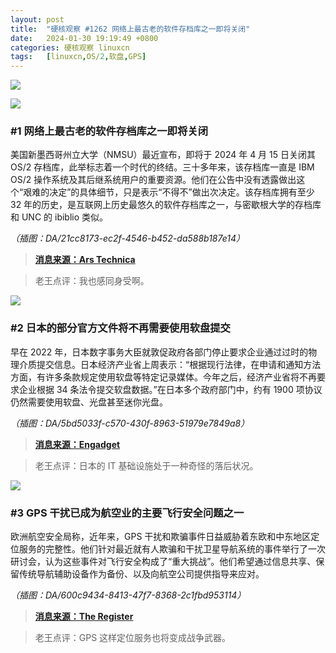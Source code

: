 ```yaml
---
layout: post
title:	"硬核观察 #1262 网络上最古老的软件存档库之一即将关闭"
date:	2024-01-30 19:19:49 +0800 
categories:	硬核观察 linuxcn 
tags:	[linuxcn,OS/2,软盘,GPS]
---
```



![](/Asserts/Images//attachment/album/202401/30/191851t7487bw4oszew4vw.jpg)


![](/Asserts/Images//attachment/album/202401/30/191902w0frogrrz7r9nzdu.png)


### #1 网络上最古老的软件存档库之一即将关闭


美国新墨西哥州立大学（NMSU）最近宣布，即将于 2024 年 4 月 15 日关闭其 OS/2 存档库，此举标志着一个时代的终结。三十多年来，该存档库一直是 IBM OS/2 操作系统及其后继系统用户的重要资源。他们在公告中没有透露做出这个“艰难的决定”的具体细节，只是表示“不得不”做出次决定。该存档库拥有至少 32 年的历史，是互联网上历史最悠久的软件存档库之一，与密歇根大学的存档库和 UNC 的 ibiblio 类似。


*（插图：DA/21cc8173-ec2f-4546-b452-da588b187e14）*



> 
> **[消息来源：Ars Technica](https://arstechnica.com/gadgets/2024/01/after-32-years-one-of-the-nets-oldest-software-archives-is-shutting-down/)**
> 
> 
> 



> 
> 老王点评：我也感同身受啊。
> 
> 
> 


![](/Asserts/Images//attachment/album/202401/30/191921rxk9ppj2thxp9ck3.png)


### #2 日本的部分官方文件将不再需要使用软盘提交


早在 2022 年，日本数字事务大臣就敦促政府各部门停止要求企业通过过时的物理介质提交信息。日本经济产业省上周表示：“根据现行法律，在申请和通知方法方面，有许多条款规定使用软盘等特定记录媒体。今年之后，经济产业省将不再要求企业根据 34 条法令提交软盘数据。”在日本多个政府部门中，约有 1900 项协议仍然需要使用软盘、光盘甚至迷你光盘。


*（插图：DA/5bd5033f-c570-430f-8963-51979e7849a8）*



> 
> **[消息来源：Engadget](https://www.engadget.com/japan-will-no-longer-require-floppy-disks-for-submitting-some-official-documents-212048844.html)**
> 
> 
> 



> 
> 老王点评：日本的 IT 基础设施处于一种奇怪的落后状况。
> 
> 
> 


![](/Asserts/Images//attachment/album/202401/30/191937pvn49y6bi6b6vbx4.png)


### #3 GPS 干扰已成为航空业的主要飞行安全问题之一


欧洲航空安全局称，近年来，GPS 干扰和欺骗事件日益威胁着东欧和中东地区定位服务的完整性。他们针对最近就有人欺骗和干扰卫星导航系统的事件举行了一次研讨会，认为这些事件对飞行安全构成了“重大挑战”。他们希望通过信息共享、保留传统导航辅助设备作为备份、以及向航空公司提供指导来应对。


*（插图：DA/600c9434-8413-47f7-8368-2c1fbd953114）*



> 
> **[消息来源：The Register](https://www.theregister.com/2024/01/29/satellite_navigation_jamming_now_a/)**
> 
> 
> 



> 
> 老王点评：GPS 这样定位服务也将变成战争武器。
> 
> 
>
